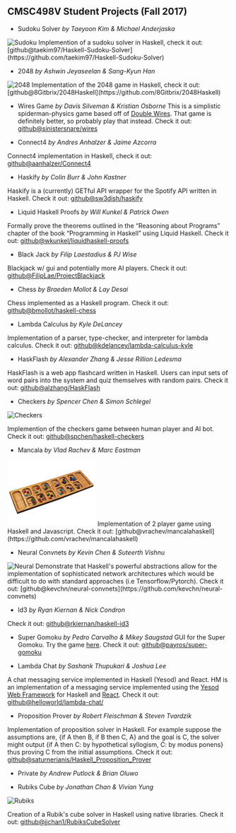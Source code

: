 CMSC498V Student Projects (Fall 2017)
-------------------------------------

- Sudoku Solver *by Taeyoon Kim & Michael Anderjaska*

<img src="https://camo.githubusercontent.com/d9b8c48683900afe9f3101ff3f647906c99d17ee/68747470733a2f2f75706c6f61642e77696b696d656469612e6f72672f77696b6970656469612f636f6d6d6f6e732f7468756d622f652f65302f5375646f6b755f50757a7a6c655f62795f4c32472d32303035303731345f7374616e64617264697a65645f6c61796f75742e7376672f3132303070782d5375646f6b755f50757a7a6c655f62795f4c32472d32303035303731345f7374616e64617264697a65645f6c61796f75742e7376672e706e67" alt="Sudoku" style="width: 200px;"/>
Implemention of a sudoku solver in Haskell, 
check it out:
[github@taekim97/Haskell-Sudoku-Solver](https://github.com/taekim97/Haskell-Sudoku-Solver)

- 2048 *by Ashwin Jeyaseelan & Sang-Kyun Han*

<img src="https://user-images.githubusercontent.com/11791254/33588803-c51f3310-d942-11e7-9d33-38c06214465c.png" alt="2048" style="width: 200px;"/>
Implementation of the 2048 game in Haskell, 
check it out: 
[github@8Gitbrix/2048Haskell](https://github.com/8Gitbrix/2048Haskell)

- Wires Game *by Davis Silveman & Kristian Osborne* 
This is a simplistic spiderman-physics game based off of [Double Wires](http://www.freewebarcade.com/game/double-wires/). That game is definitely better, so probably play that instead.
Check it out:
[github@sinistersnare/wires](https://github.com/sinistersnare/wires)

- Connect4 *by Andres Anhalzer & Jaime Azcorra*

Connect4 implementation in Haskell, 
check it out: 
[github@aanhalzer/Connect4](https://github.com/aanhalzer/Connect4)

- Haskify *by Colin Burr & John Kastner*

Haskify is a (currently) GETful API wrapper for the Spotify API written in Haskell. 
Check it out: 
[github@sw3dish/haskify](https://github.com/sw3dish/haskify)


- Liquid Haskell Proofs *by Will Kunkel & Patrick Owen*

Formally prove the theorems outlined in the “Reasoning about Programs” chapter of the book “Programming in Haskell” using Liquid Haskell.
Check it out: 
[github@wkunkel/liquidhaskell-proofs](https://github.com/wkunkel/liquidhaskell-proofs)

- Black Jack *by Filip Laestadius & PJ Wise*

Blackjack w/ gui and potentially more AI players.
Check it out: 
[github@FilipLae/ProjectBlackjack](https://github.com/FilipLae/ProjectBlackjack)

- Chess *by Braeden Mollot & Lay Desai*

Chess implemented as a Haskell program.
Check it out: 
[github@bmollot/haskell-chess](https://github.com/bmollot/haskell-chess)

- Lambda Calculus *by Kyle DeLancey*

Ιmplementation of a 
parser, type-checker, and interpreter for lambda calculus. 
Check it out: 
[github@kdelancey/lambda-calculus-kyle](https://github.com/kdelancey/lambda-calculus-kyle/tree/master/src)


- HaskFlash *by Alexander Zhang & Jesse Rillion Ledesma*

HaskFlash is a web app flashcard written in Haskell. Users can input sets of word pairs into the system and quiz themselves with random pairs.
Check it out: 
[github@alzhang/HaskFlash](https://github.com/alzhang/HaskFlash)

- Checkers *by Spencer Chen & Simon Schlegel*

<img src="https://camo.githubusercontent.com/83e864b5f3d668316ea6fd0435b96a57419bc289/68747470733a2f2f63646e2e706978616261792e636f6d2f70686f746f2f323031322f30342f31322f31322f35342f636865636b65722d32393931315f3936305f3732302e706e67" alt="Checkers" style="width: 200px;"/>

Implemention of the checkers game between human player and AI bot. 
Check it out: 
[github@spchen/haskell-checkers](https://github.com/spchen/haskell-checkers)

- Mancala *by Vlad Rachev & Marc Eastman*

<img src="https://raw.githubusercontent.com/vrachev/mancalahaskell/master/mancala.jpg" alt="mancala board" style="width: 200px;"/>
Implementation of 2 player game using Haskell and Javascript.
Check it out:
[github@vrachev/mancalahaskell](https://github.com/vrachev/mancalahaskell)

- Neural Convnets *by Kevin Chen & Suteerth Vishnu*

<img src="https://user-images.githubusercontent.com/13123651/33686363-a47288f4-daa2-11e7-867f-351855631fc2.jpg" alt="Neural" style="width: 200px;"/>
Demonstrate that Haskell's powerful abstractions allow for the implementation of sophisticated network architectures which would be difficult to do with standard approaches (i.e Tensorflow/Pytorch).
Check it out: 
[github@kevchn/neural-convnets](https://github.com/kevchn/neural-convnets)

- Id3 *by Ryan Kiernan & Nick Condron*

Check it out:
[github@rkiernan/haskell-id3
](https://github.com/rkiernan/haskell-id3)

- Super Gomoku *by Pedro Carvalho & Mikey Saugstad*
GUI for the Super Gomoku. Try the game [here](https://super-gomoku.herokuapp.com/).
Check it out: 
[github@payros/super-gomoku](https://github.com/payros/super-gomoku)

- Lambda Chat *by Sashank Thupukari & Joshua Lee*

A chat messaging service implemented in Haskell (Yesod) and React.
HM is an implementation of a messaging service implemented using the [Yesod Web Framework](https://www.yesodweb.com/) for Haskell and [React](https://reactjs.org/).
Check it out:
[github@helloworld/lambda-chat/
](https://github.com/helloworld/lambda-chat/)

- Proposition Prover *by Robert Fleischman & Steven Tvardzik*

Implementation of proposition solver in Haskell.
For example suppose the assumptions are, {if A then B, if B then C, A} and the goal is C, the solver might output {if A then C: by hypothetical syllogism, C: by modus ponens} thus proving C from the initial assumptions.
Check it out: 
[github@saturnerianis/Haskell_Proposition_Prover](https://github.com/saturnerianis/Haskell_Proposition_Prover)

- Private *by Andrew Putlock & Brian Oluwo*

- Rubiks Cube *by Jonathan Chan & Vivian Yung*

<img src="https://camo.githubusercontent.com/94c36484acf85d68e5c38af606b63c351b1a3f72/68747470733a2f2f617a736369746563682e636f6d2f2f77702d636f6e74656e742f75706c6f6164732f323031342f30352f727562696b736c6f676f2e6a7067" alt="Rubiks" style="width: 200px;"/>

Creation of a Rubik's cube solver in Haskell using native libraries.
Check it out:
[github@jjchan1/RubiksCubeSolver](https://github.com/jjchan1/RubiksCubeSolver
)


